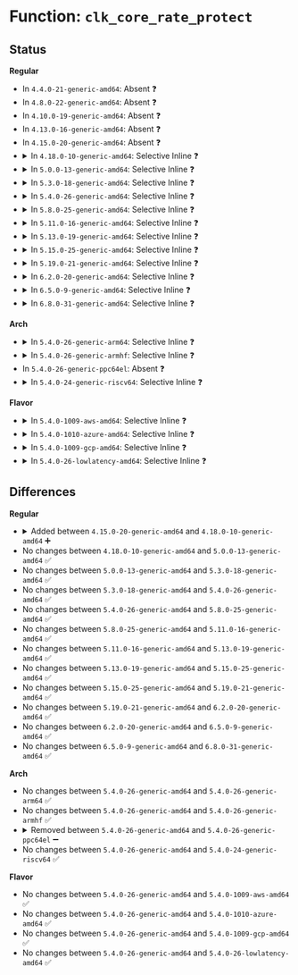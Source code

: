 # Function: <code>clk_core_rate_protect</code>

## Status
<b>Regular</b>
<ul>
<li>
In <code>4.4.0-21-generic-amd64</code>: Absent ❓
</li>
<li>
In <code>4.8.0-22-generic-amd64</code>: Absent ❓
</li>
<li>
In <code>4.10.0-19-generic-amd64</code>: Absent ❓
</li>
<li>
In <code>4.13.0-16-generic-amd64</code>: Absent ❓
</li>
<li>
In <code>4.15.0-20-generic-amd64</code>: Absent ❓
</li>
<li>
<details>
<summary>In <code>4.18.0-10-generic-amd64</code>: Selective Inline ❓</summary>

```c
void clk_core_rate_protect(struct clk_core * core)
```

```json
{
  "name": "clk_core_rate_protect",
  "collision_type": "Unique Static",
  "inline_type": "Selective",
  "funcs": [
    {
      "addr": 18446744071585004013,
      "name": "clk_core_rate_protect",
      "external": false,
      "loc": "drivers/clk/clk.c:619",
      "file": "drivers/clk/clk.c",
      "inline": "not declared, inlined",
      "caller_inline": [
        "drivers/clk/clk.c:clk_set_phase",
        "drivers/clk/clk.c:clk_set_rate_range"
      ],
      "caller_func": [
        "drivers/clk/clk.c:clk_set_phase",
        "drivers/clk/clk.c:clk_set_rate_range"
      ]
    }
  ],
  "symbols": [
    {
      "addr": 18446744071585002080,
      "name": "clk_core_rate_protect",
      "section": ".text",
      "bind": "STB_LOCAL",
      "size": 68
    }
  ]
}
```
</details>
</li>
<li>
<details>
<summary>In <code>5.0.0-13-generic-amd64</code>: Selective Inline ❓</summary>

```c
void clk_core_rate_protect(struct clk_core * core)
```

```json
{
  "name": "clk_core_rate_protect",
  "collision_type": "Unique Static",
  "inline_type": "Selective",
  "funcs": [
    {
      "addr": 18446744071585110310,
      "name": "clk_core_rate_protect",
      "external": false,
      "loc": "drivers/clk/clk.c:617",
      "file": "drivers/clk/clk.c",
      "inline": "not declared, inlined",
      "caller_inline": [
        "drivers/clk/clk.c:clk_set_duty_cycle",
        "drivers/clk/clk.c:clk_set_phase",
        "drivers/clk/clk.c:clk_set_rate_range",
        "drivers/clk/clk.c:clk_core_prepare"
      ],
      "caller_func": [
        "drivers/clk/clk.c:clk_set_duty_cycle",
        "drivers/clk/clk.c:clk_set_phase",
        "drivers/clk/clk.c:clk_set_rate_range",
        "drivers/clk/clk.c:clk_core_prepare"
      ]
    }
  ],
  "symbols": [
    {
      "addr": 18446744071585106816,
      "name": "clk_core_rate_protect",
      "section": ".text",
      "bind": "STB_LOCAL",
      "size": 68
    }
  ]
}
```
</details>
</li>
<li>
<details>
<summary>In <code>5.3.0-18-generic-amd64</code>: Selective Inline ❓</summary>

```c
void clk_core_rate_protect(struct clk_core * core)
```

```json
{
  "name": "clk_core_rate_protect",
  "collision_type": "Unique Static",
  "inline_type": "Selective",
  "funcs": [
    {
      "addr": 18446744071585316054,
      "name": "clk_core_rate_protect",
      "external": false,
      "loc": "drivers/clk/clk.c:738",
      "file": "drivers/clk/clk.c",
      "inline": "not declared, inlined",
      "caller_inline": [
        "drivers/clk/clk.c:clk_set_duty_cycle",
        "drivers/clk/clk.c:clk_set_phase",
        "drivers/clk/clk.c:clk_set_rate_range",
        "drivers/clk/clk.c:clk_core_prepare"
      ],
      "caller_func": [
        "drivers/clk/clk.c:clk_set_duty_cycle",
        "drivers/clk/clk.c:clk_set_phase",
        "drivers/clk/clk.c:clk_set_rate_range",
        "drivers/clk/clk.c:clk_core_prepare"
      ]
    }
  ],
  "symbols": [
    {
      "addr": 18446744071585312176,
      "name": "clk_core_rate_protect",
      "section": ".text",
      "bind": "STB_LOCAL",
      "size": 68
    }
  ]
}
```
</details>
</li>
<li>
<details>
<summary>In <code>5.4.0-26-generic-amd64</code>: Selective Inline ❓</summary>

```c
void clk_core_rate_protect(struct clk_core * core)
```

```json
{
  "name": "clk_core_rate_protect",
  "collision_type": "Unique Static",
  "inline_type": "Selective",
  "funcs": [
    {
      "addr": 18446744071585460134,
      "name": "clk_core_rate_protect",
      "external": false,
      "loc": "drivers/clk/clk.c:746",
      "file": "drivers/clk/clk.c",
      "inline": "not declared, inlined",
      "caller_inline": [
        "drivers/clk/clk.c:clk_set_duty_cycle",
        "drivers/clk/clk.c:clk_set_phase",
        "drivers/clk/clk.c:clk_set_rate_range",
        "drivers/clk/clk.c:clk_core_prepare"
      ],
      "caller_func": [
        "drivers/clk/clk.c:clk_set_duty_cycle",
        "drivers/clk/clk.c:clk_set_phase",
        "drivers/clk/clk.c:clk_set_rate_range",
        "drivers/clk/clk.c:clk_core_prepare"
      ]
    }
  ],
  "symbols": [
    {
      "addr": 18446744071585450080,
      "name": "clk_core_rate_protect",
      "section": ".text",
      "bind": "STB_LOCAL",
      "size": 68
    }
  ]
}
```
</details>
</li>
<li>
<details>
<summary>In <code>5.8.0-25-generic-amd64</code>: Selective Inline ❓</summary>

```c
void clk_core_rate_protect(struct clk_core * core)
```

```json
{
  "name": "clk_core_rate_protect",
  "collision_type": "Unique Static",
  "inline_type": "Selective",
  "funcs": [
    {
      "addr": 18446744071586192736,
      "name": "clk_core_rate_protect",
      "external": false,
      "loc": "drivers/clk/clk.c:750",
      "file": "drivers/clk/clk.c",
      "inline": "not declared, inlined",
      "caller_inline": [
        "drivers/clk/clk.c:clk_set_duty_cycle",
        "drivers/clk/clk.c:clk_set_duty_cycle",
        "drivers/clk/clk.c:clk_set_duty_cycle",
        "drivers/clk/clk.c:clk_set_duty_cycle",
        "drivers/clk/clk.c:clk_set_duty_cycle",
        "drivers/clk/clk.c:clk_set_duty_cycle",
        "drivers/clk/clk.c:clk_set_phase",
        "drivers/clk/clk.c:clk_set_phase",
        "drivers/clk/clk.c:clk_set_phase",
        "drivers/clk/clk.c:clk_set_phase",
        "drivers/clk/clk.c:clk_set_phase",
        "drivers/clk/clk.c:clk_set_phase",
        "drivers/clk/clk.c:clk_set_rate_range",
        "drivers/clk/clk.c:clk_set_rate_range",
        "drivers/clk/clk.c:clk_set_rate_range",
        "drivers/clk/clk.c:clk_set_rate_range",
        "drivers/clk/clk.c:clk_set_rate_range",
        "drivers/clk/clk.c:clk_set_rate_range",
        "drivers/clk/clk.c:clk_core_prepare",
        "drivers/clk/clk.c:clk_core_prepare",
        "drivers/clk/clk.c:clk_core_prepare",
        "drivers/clk/clk.c:clk_core_prepare",
        "drivers/clk/clk.c:clk_core_prepare"
      ],
      "caller_func": [
        "drivers/clk/clk.c:clk_set_duty_cycle",
        "drivers/clk/clk.c:clk_set_phase",
        "drivers/clk/clk.c:clk_set_rate_range",
        "drivers/clk/clk.c:clk_core_prepare"
      ]
    }
  ],
  "symbols": [
    {
      "addr": 18446744071586185104,
      "name": "clk_core_rate_protect",
      "section": ".text",
      "bind": "STB_LOCAL",
      "size": 117
    }
  ]
}
```
</details>
</li>
<li>
<details>
<summary>In <code>5.11.0-16-generic-amd64</code>: Selective Inline ❓</summary>

```c
void clk_core_rate_protect(struct clk_core * core)
```

```json
{
  "name": "clk_core_rate_protect",
  "collision_type": "Unique Static",
  "inline_type": "Selective",
  "funcs": [
    {
      "addr": 18446744071586312352,
      "name": "clk_core_rate_protect",
      "external": false,
      "loc": "drivers/clk/clk.c:744",
      "file": "drivers/clk/clk.c",
      "inline": "not declared, inlined",
      "caller_inline": [
        "drivers/clk/clk.c:clk_set_duty_cycle",
        "drivers/clk/clk.c:clk_set_duty_cycle",
        "drivers/clk/clk.c:clk_set_duty_cycle",
        "drivers/clk/clk.c:clk_set_duty_cycle",
        "drivers/clk/clk.c:clk_set_duty_cycle",
        "drivers/clk/clk.c:clk_set_duty_cycle",
        "drivers/clk/clk.c:clk_set_phase",
        "drivers/clk/clk.c:clk_set_phase",
        "drivers/clk/clk.c:clk_set_phase",
        "drivers/clk/clk.c:clk_set_phase",
        "drivers/clk/clk.c:clk_set_phase",
        "drivers/clk/clk.c:clk_core_prepare",
        "drivers/clk/clk.c:clk_core_prepare",
        "drivers/clk/clk.c:clk_core_prepare",
        "drivers/clk/clk.c:clk_core_prepare",
        "drivers/clk/clk.c:clk_core_prepare"
      ],
      "caller_func": [
        "drivers/clk/clk.c:clk_set_duty_cycle",
        "drivers/clk/clk.c:clk_set_phase",
        "drivers/clk/clk.c:clk_core_prepare"
      ]
    }
  ],
  "symbols": [
    {
      "addr": 18446744071586304688,
      "name": "clk_core_rate_protect",
      "section": ".text",
      "bind": "STB_LOCAL",
      "size": 117
    }
  ]
}
```
</details>
</li>
<li>
<details>
<summary>In <code>5.13.0-19-generic-amd64</code>: Selective Inline ❓</summary>

```c
void clk_core_rate_protect(struct clk_core * core)
```

```json
{
  "name": "clk_core_rate_protect",
  "collision_type": "Unique Static",
  "inline_type": "Selective",
  "funcs": [
    {
      "addr": 18446744071586184432,
      "name": "clk_core_rate_protect",
      "external": false,
      "loc": "drivers/clk/clk.c:744",
      "file": "drivers/clk/clk.c",
      "inline": "not declared, inlined",
      "caller_inline": [
        "drivers/clk/clk.c:clk_set_duty_cycle",
        "drivers/clk/clk.c:clk_set_duty_cycle",
        "drivers/clk/clk.c:clk_set_duty_cycle",
        "drivers/clk/clk.c:clk_set_duty_cycle",
        "drivers/clk/clk.c:clk_set_duty_cycle",
        "drivers/clk/clk.c:clk_set_duty_cycle",
        "drivers/clk/clk.c:clk_set_phase",
        "drivers/clk/clk.c:clk_set_phase",
        "drivers/clk/clk.c:clk_set_phase",
        "drivers/clk/clk.c:clk_set_phase",
        "drivers/clk/clk.c:clk_set_phase",
        "drivers/clk/clk.c:clk_core_prepare",
        "drivers/clk/clk.c:clk_core_prepare",
        "drivers/clk/clk.c:clk_core_prepare",
        "drivers/clk/clk.c:clk_core_prepare",
        "drivers/clk/clk.c:clk_core_prepare"
      ],
      "caller_func": [
        "drivers/clk/clk.c:clk_set_duty_cycle",
        "drivers/clk/clk.c:clk_set_phase",
        "drivers/clk/clk.c:clk_core_prepare"
      ]
    }
  ],
  "symbols": [
    {
      "addr": 18446744071586177856,
      "name": "clk_core_rate_protect",
      "section": ".text",
      "bind": "STB_LOCAL",
      "size": 117
    }
  ]
}
```
</details>
</li>
<li>
<details>
<summary>In <code>5.15.0-25-generic-amd64</code>: Selective Inline ❓</summary>

```c
void clk_core_rate_protect(struct clk_core * core)
```

```json
{
  "name": "clk_core_rate_protect",
  "collision_type": "Unique Static",
  "inline_type": "Selective",
  "funcs": [
    {
      "addr": 18446744071586686192,
      "name": "clk_core_rate_protect",
      "external": false,
      "loc": "drivers/clk/clk.c:744",
      "file": "drivers/clk/clk.c",
      "inline": "not declared, inlined",
      "caller_inline": [
        "drivers/clk/clk.c:clk_set_duty_cycle",
        "drivers/clk/clk.c:clk_set_duty_cycle",
        "drivers/clk/clk.c:clk_set_duty_cycle",
        "drivers/clk/clk.c:clk_set_duty_cycle",
        "drivers/clk/clk.c:clk_set_duty_cycle",
        "drivers/clk/clk.c:clk_set_duty_cycle",
        "drivers/clk/clk.c:clk_set_phase",
        "drivers/clk/clk.c:clk_set_phase",
        "drivers/clk/clk.c:clk_set_phase",
        "drivers/clk/clk.c:clk_set_phase",
        "drivers/clk/clk.c:clk_set_phase",
        "drivers/clk/clk.c:clk_core_prepare",
        "drivers/clk/clk.c:clk_core_prepare",
        "drivers/clk/clk.c:clk_core_prepare",
        "drivers/clk/clk.c:clk_core_prepare",
        "drivers/clk/clk.c:clk_core_prepare"
      ],
      "caller_func": [
        "drivers/clk/clk.c:clk_set_duty_cycle",
        "drivers/clk/clk.c:clk_set_phase",
        "drivers/clk/clk.c:clk_core_prepare"
      ]
    }
  ],
  "symbols": [
    {
      "addr": 18446744071586679600,
      "name": "clk_core_rate_protect",
      "section": ".text",
      "bind": "STB_LOCAL",
      "size": 117
    }
  ]
}
```
</details>
</li>
<li>
<details>
<summary>In <code>5.19.0-21-generic-amd64</code>: Selective Inline ❓</summary>

```c
void clk_core_rate_protect(struct clk_core * core)
```

```json
{
  "name": "clk_core_rate_protect",
  "collision_type": "Unique Static",
  "inline_type": "Selective",
  "funcs": [
    {
      "addr": 18446744071587957620,
      "name": "clk_core_rate_protect",
      "external": false,
      "loc": "drivers/clk/clk.c:756",
      "file": "drivers/clk/clk.c",
      "inline": "not declared, inlined",
      "caller_inline": [
        "drivers/clk/clk.c:clk_set_duty_cycle",
        "drivers/clk/clk.c:clk_set_duty_cycle",
        "drivers/clk/clk.c:clk_set_duty_cycle",
        "drivers/clk/clk.c:clk_set_duty_cycle",
        "drivers/clk/clk.c:clk_set_duty_cycle",
        "drivers/clk/clk.c:clk_set_duty_cycle",
        "drivers/clk/clk.c:clk_set_phase",
        "drivers/clk/clk.c:clk_set_phase",
        "drivers/clk/clk.c:clk_set_phase",
        "drivers/clk/clk.c:clk_set_phase",
        "drivers/clk/clk.c:clk_set_phase",
        "drivers/clk/clk.c:clk_set_phase",
        "drivers/clk/clk.c:clk_round_rate",
        "drivers/clk/clk.c:clk_round_rate",
        "drivers/clk/clk.c:clk_round_rate",
        "drivers/clk/clk.c:clk_round_rate",
        "drivers/clk/clk.c:clk_round_rate",
        "drivers/clk/clk.c:clk_round_rate",
        "drivers/clk/clk.c:clk_core_prepare",
        "drivers/clk/clk.c:clk_core_prepare",
        "drivers/clk/clk.c:clk_core_prepare",
        "drivers/clk/clk.c:clk_core_prepare",
        "drivers/clk/clk.c:clk_core_prepare"
      ],
      "caller_func": [
        "drivers/clk/clk.c:clk_set_duty_cycle",
        "drivers/clk/clk.c:clk_set_phase",
        "drivers/clk/clk.c:clk_round_rate",
        "drivers/clk/clk.c:clk_core_prepare"
      ]
    }
  ],
  "symbols": [
    {
      "addr": 18446744071587950624,
      "name": "clk_core_rate_protect",
      "section": ".text",
      "bind": "STB_LOCAL",
      "size": 141
    }
  ]
}
```
</details>
</li>
<li>
<details>
<summary>In <code>6.2.0-20-generic-amd64</code>: Selective Inline ❓</summary>

```c
void clk_core_rate_protect(struct clk_core * core)
```

```json
{
  "name": "clk_core_rate_protect",
  "collision_type": "Unique Static",
  "inline_type": "Selective",
  "funcs": [
    {
      "addr": 18446744071589321332,
      "name": "clk_core_rate_protect",
      "external": false,
      "loc": "drivers/clk/clk.c:841",
      "file": "drivers/clk/clk.c",
      "inline": "not declared, inlined",
      "caller_inline": [
        "drivers/clk/clk.c:clk_set_duty_cycle",
        "drivers/clk/clk.c:clk_set_duty_cycle",
        "drivers/clk/clk.c:clk_set_duty_cycle",
        "drivers/clk/clk.c:clk_set_duty_cycle",
        "drivers/clk/clk.c:clk_set_duty_cycle",
        "drivers/clk/clk.c:clk_set_duty_cycle",
        "drivers/clk/clk.c:clk_set_phase",
        "drivers/clk/clk.c:clk_set_phase",
        "drivers/clk/clk.c:clk_set_phase",
        "drivers/clk/clk.c:clk_set_phase",
        "drivers/clk/clk.c:clk_set_phase",
        "drivers/clk/clk.c:clk_set_phase",
        "drivers/clk/clk.c:clk_round_rate",
        "drivers/clk/clk.c:clk_round_rate",
        "drivers/clk/clk.c:clk_round_rate",
        "drivers/clk/clk.c:clk_round_rate",
        "drivers/clk/clk.c:clk_round_rate",
        "drivers/clk/clk.c:clk_core_prepare",
        "drivers/clk/clk.c:clk_core_prepare",
        "drivers/clk/clk.c:clk_core_prepare",
        "drivers/clk/clk.c:clk_core_prepare",
        "drivers/clk/clk.c:clk_core_prepare"
      ],
      "caller_func": [
        "drivers/clk/clk.c:clk_set_duty_cycle",
        "drivers/clk/clk.c:clk_set_phase",
        "drivers/clk/clk.c:clk_round_rate",
        "drivers/clk/clk.c:clk_core_prepare"
      ]
    }
  ],
  "symbols": [
    {
      "addr": 18446744071589309264,
      "name": "clk_core_rate_protect",
      "section": ".text",
      "bind": "STB_LOCAL",
      "size": 141
    }
  ]
}
```
</details>
</li>
<li>
<details>
<summary>In <code>6.5.0-9-generic-amd64</code>: Selective Inline ❓</summary>

```c
void clk_core_rate_protect(struct clk_core * core)
```

```json
{
  "name": "clk_core_rate_protect",
  "collision_type": "Unique Static",
  "inline_type": "Selective",
  "funcs": [
    {
      "addr": 18446744071589616658,
      "name": "clk_core_rate_protect",
      "external": false,
      "loc": "drivers/clk/clk.c:883",
      "file": "drivers/clk/clk.c",
      "inline": "not declared, inlined",
      "caller_inline": [
        "drivers/clk/clk.c:clk_set_duty_cycle",
        "drivers/clk/clk.c:clk_set_duty_cycle",
        "drivers/clk/clk.c:clk_set_duty_cycle",
        "drivers/clk/clk.c:clk_set_duty_cycle",
        "drivers/clk/clk.c:clk_set_duty_cycle",
        "drivers/clk/clk.c:clk_set_duty_cycle",
        "drivers/clk/clk.c:clk_set_phase",
        "drivers/clk/clk.c:clk_set_phase",
        "drivers/clk/clk.c:clk_set_phase",
        "drivers/clk/clk.c:clk_set_phase",
        "drivers/clk/clk.c:clk_set_phase",
        "drivers/clk/clk.c:clk_set_phase",
        "drivers/clk/clk.c:clk_round_rate",
        "drivers/clk/clk.c:clk_round_rate",
        "drivers/clk/clk.c:clk_round_rate",
        "drivers/clk/clk.c:clk_round_rate",
        "drivers/clk/clk.c:clk_round_rate",
        "drivers/clk/clk.c:clk_core_prepare",
        "drivers/clk/clk.c:clk_core_prepare",
        "drivers/clk/clk.c:clk_core_prepare",
        "drivers/clk/clk.c:clk_core_prepare",
        "drivers/clk/clk.c:clk_core_prepare"
      ],
      "caller_func": [
        "drivers/clk/clk.c:clk_set_duty_cycle",
        "drivers/clk/clk.c:clk_set_phase",
        "drivers/clk/clk.c:clk_round_rate",
        "drivers/clk/clk.c:clk_core_prepare"
      ]
    }
  ],
  "symbols": [
    {
      "addr": 18446744071589605360,
      "name": "clk_core_rate_protect",
      "section": ".text",
      "bind": "STB_LOCAL",
      "size": 141
    }
  ]
}
```
</details>
</li>
<li>
<details>
<summary>In <code>6.8.0-31-generic-amd64</code>: Selective Inline ❓</summary>

```c
void clk_core_rate_protect(struct clk_core * core)
```

```json
{
  "name": "clk_core_rate_protect",
  "collision_type": "Unique Static",
  "inline_type": "Selective",
  "funcs": [
    {
      "addr": 18446744071589926658,
      "name": "clk_core_rate_protect",
      "external": false,
      "loc": "drivers/clk/clk.c:883",
      "file": "drivers/clk/clk.c",
      "inline": "not declared, inlined",
      "caller_inline": [
        "drivers/clk/clk.c:clk_set_duty_cycle",
        "drivers/clk/clk.c:clk_set_duty_cycle",
        "drivers/clk/clk.c:clk_set_duty_cycle",
        "drivers/clk/clk.c:clk_set_duty_cycle",
        "drivers/clk/clk.c:clk_set_duty_cycle",
        "drivers/clk/clk.c:clk_set_duty_cycle",
        "drivers/clk/clk.c:clk_set_phase",
        "drivers/clk/clk.c:clk_set_phase",
        "drivers/clk/clk.c:clk_set_phase",
        "drivers/clk/clk.c:clk_set_phase",
        "drivers/clk/clk.c:clk_set_phase",
        "drivers/clk/clk.c:clk_set_phase",
        "drivers/clk/clk.c:clk_round_rate",
        "drivers/clk/clk.c:clk_round_rate",
        "drivers/clk/clk.c:clk_round_rate",
        "drivers/clk/clk.c:clk_round_rate",
        "drivers/clk/clk.c:clk_round_rate",
        "drivers/clk/clk.c:clk_core_prepare",
        "drivers/clk/clk.c:clk_core_prepare",
        "drivers/clk/clk.c:clk_core_prepare",
        "drivers/clk/clk.c:clk_core_prepare",
        "drivers/clk/clk.c:clk_core_prepare"
      ],
      "caller_func": [
        "drivers/clk/clk.c:clk_set_duty_cycle",
        "drivers/clk/clk.c:clk_set_phase",
        "drivers/clk/clk.c:clk_round_rate",
        "drivers/clk/clk.c:clk_core_prepare"
      ]
    }
  ],
  "symbols": [
    {
      "addr": 18446744071589915392,
      "name": "clk_core_rate_protect",
      "section": ".text",
      "bind": "STB_LOCAL",
      "size": 141
    }
  ]
}
```
</details>
</li>
</ul>
<b>Arch</b>
<ul>
<li>
<details>
<summary>In <code>5.4.0-26-generic-arm64</code>: Selective Inline ❓</summary>

```c
void clk_core_rate_protect(struct clk_core * core)
```

```json
{
  "name": "clk_core_rate_protect",
  "collision_type": "Unique Static",
  "inline_type": "Selective",
  "funcs": [
    {
      "addr": 18446603336497758736,
      "name": "clk_core_rate_protect",
      "external": false,
      "loc": "drivers/clk/clk.c:746",
      "file": "drivers/clk/clk.c",
      "inline": "not declared, inlined",
      "caller_inline": [
        "drivers/clk/clk.c:clk_set_duty_cycle",
        "drivers/clk/clk.c:clk_set_phase",
        "drivers/clk/clk.c:clk_set_rate_range",
        "drivers/clk/clk.c:clk_core_prepare"
      ],
      "caller_func": [
        "drivers/clk/clk.c:clk_set_duty_cycle",
        "drivers/clk/clk.c:clk_set_phase",
        "drivers/clk/clk.c:clk_set_rate_range",
        "drivers/clk/clk.c:clk_core_prepare"
      ]
    }
  ],
  "symbols": [
    {
      "addr": 18446603336497739672,
      "name": "clk_core_rate_protect",
      "section": ".text",
      "bind": "STB_LOCAL",
      "size": 72
    }
  ]
}
```
</details>
</li>
<li>
<details>
<summary>In <code>5.4.0-26-generic-armhf</code>: Selective Inline ❓</summary>

```c
void clk_core_rate_protect(struct clk_core * core)
```

```json
{
  "name": "clk_core_rate_protect",
  "collision_type": "Unique Static",
  "inline_type": "Selective",
  "funcs": [
    {
      "addr": 3230572300,
      "name": "clk_core_rate_protect",
      "external": false,
      "loc": "drivers/clk/clk.c:746",
      "file": "drivers/clk/clk.c",
      "inline": "not declared, inlined",
      "caller_inline": [
        "drivers/clk/clk.c:clk_set_duty_cycle",
        "drivers/clk/clk.c:clk_set_phase",
        "drivers/clk/clk.c:clk_set_rate_range",
        "drivers/clk/clk.c:clk_core_prepare"
      ],
      "caller_func": [
        "drivers/clk/clk.c:clk_set_duty_cycle",
        "drivers/clk/clk.c:clk_set_phase",
        "drivers/clk/clk.c:clk_set_rate_range",
        "drivers/clk/clk.c:clk_core_prepare"
      ]
    }
  ],
  "symbols": [
    {
      "addr": 3230561544,
      "name": "clk_core_rate_protect",
      "section": ".text",
      "bind": "STB_LOCAL",
      "size": 68
    }
  ]
}
```
</details>
</li>
<li>
In <code>5.4.0-26-generic-ppc64el</code>: Absent ❓
</li>
<li>
<details>
<summary>In <code>5.4.0-24-generic-riscv64</code>: Selective Inline ❓</summary>

```c
void clk_core_rate_protect(struct clk_core * core)
```

```json
{
  "name": "clk_core_rate_protect",
  "collision_type": "Unique Static",
  "inline_type": "Selective",
  "funcs": [
    {
      "addr": 18446743936275892876,
      "name": "clk_core_rate_protect",
      "external": false,
      "loc": "drivers/clk/clk.c:746",
      "file": "drivers/clk/clk.c",
      "inline": "not declared, inlined",
      "caller_inline": [
        "drivers/clk/clk.c:clk_set_duty_cycle",
        "drivers/clk/clk.c:clk_set_phase",
        "drivers/clk/clk.c:clk_set_rate_range",
        "drivers/clk/clk.c:clk_core_prepare"
      ],
      "caller_func": [
        "drivers/clk/clk.c:clk_set_duty_cycle",
        "drivers/clk/clk.c:clk_set_phase",
        "drivers/clk/clk.c:clk_set_rate_range",
        "drivers/clk/clk.c:clk_core_prepare"
      ]
    }
  ],
  "symbols": [
    {
      "addr": 18446743936275883338,
      "name": "clk_core_rate_protect",
      "section": ".text",
      "bind": "STB_LOCAL",
      "size": 62
    }
  ]
}
```
</details>
</li>
</ul>
<b>Flavor</b>
<ul>
<li>
<details>
<summary>In <code>5.4.0-1009-aws-amd64</code>: Selective Inline ❓</summary>

```c
void clk_core_rate_protect(struct clk_core * core)
```

```json
{
  "name": "clk_core_rate_protect",
  "collision_type": "Unique Static",
  "inline_type": "Selective",
  "funcs": [
    {
      "addr": 18446744071585222662,
      "name": "clk_core_rate_protect",
      "external": false,
      "loc": "drivers/clk/clk.c:746",
      "file": "drivers/clk/clk.c",
      "inline": "not declared, inlined",
      "caller_inline": [
        "drivers/clk/clk.c:clk_set_duty_cycle",
        "drivers/clk/clk.c:clk_set_phase",
        "drivers/clk/clk.c:clk_set_rate_range",
        "drivers/clk/clk.c:clk_core_prepare"
      ],
      "caller_func": [
        "drivers/clk/clk.c:clk_set_duty_cycle",
        "drivers/clk/clk.c:clk_set_phase",
        "drivers/clk/clk.c:clk_set_rate_range",
        "drivers/clk/clk.c:clk_core_prepare"
      ]
    }
  ],
  "symbols": [
    {
      "addr": 18446744071585212608,
      "name": "clk_core_rate_protect",
      "section": ".text",
      "bind": "STB_LOCAL",
      "size": 68
    }
  ]
}
```
</details>
</li>
<li>
<details>
<summary>In <code>5.4.0-1010-azure-amd64</code>: Selective Inline ❓</summary>

```c
void clk_core_rate_protect(struct clk_core * core)
```

```json
{
  "name": "clk_core_rate_protect",
  "collision_type": "Unique Static",
  "inline_type": "Selective",
  "funcs": [
    {
      "addr": 18446744071585174838,
      "name": "clk_core_rate_protect",
      "external": false,
      "loc": "drivers/clk/clk.c:746",
      "file": "drivers/clk/clk.c",
      "inline": "not declared, inlined",
      "caller_inline": [
        "drivers/clk/clk.c:clk_set_duty_cycle",
        "drivers/clk/clk.c:clk_set_phase",
        "drivers/clk/clk.c:clk_set_rate_range",
        "drivers/clk/clk.c:clk_core_prepare"
      ],
      "caller_func": [
        "drivers/clk/clk.c:clk_set_duty_cycle",
        "drivers/clk/clk.c:clk_set_phase",
        "drivers/clk/clk.c:clk_set_rate_range",
        "drivers/clk/clk.c:clk_core_prepare"
      ]
    }
  ],
  "symbols": [
    {
      "addr": 18446744071585164816,
      "name": "clk_core_rate_protect",
      "section": ".text",
      "bind": "STB_LOCAL",
      "size": 68
    }
  ]
}
```
</details>
</li>
<li>
<details>
<summary>In <code>5.4.0-1009-gcp-amd64</code>: Selective Inline ❓</summary>

```c
void clk_core_rate_protect(struct clk_core * core)
```

```json
{
  "name": "clk_core_rate_protect",
  "collision_type": "Unique Static",
  "inline_type": "Selective",
  "funcs": [
    {
      "addr": 18446744071585410534,
      "name": "clk_core_rate_protect",
      "external": false,
      "loc": "drivers/clk/clk.c:746",
      "file": "drivers/clk/clk.c",
      "inline": "not declared, inlined",
      "caller_inline": [
        "drivers/clk/clk.c:clk_set_duty_cycle",
        "drivers/clk/clk.c:clk_set_phase",
        "drivers/clk/clk.c:clk_set_rate_range",
        "drivers/clk/clk.c:clk_core_prepare"
      ],
      "caller_func": [
        "drivers/clk/clk.c:clk_set_duty_cycle",
        "drivers/clk/clk.c:clk_set_phase",
        "drivers/clk/clk.c:clk_set_rate_range",
        "drivers/clk/clk.c:clk_core_prepare"
      ]
    }
  ],
  "symbols": [
    {
      "addr": 18446744071585400480,
      "name": "clk_core_rate_protect",
      "section": ".text",
      "bind": "STB_LOCAL",
      "size": 68
    }
  ]
}
```
</details>
</li>
<li>
<details>
<summary>In <code>5.4.0-26-lowlatency-amd64</code>: Selective Inline ❓</summary>

```c
void clk_core_rate_protect(struct clk_core * core)
```

```json
{
  "name": "clk_core_rate_protect",
  "collision_type": "Unique Static",
  "inline_type": "Selective",
  "funcs": [
    {
      "addr": 18446744071585518118,
      "name": "clk_core_rate_protect",
      "external": false,
      "loc": "drivers/clk/clk.c:746",
      "file": "drivers/clk/clk.c",
      "inline": "not declared, inlined",
      "caller_inline": [
        "drivers/clk/clk.c:clk_set_duty_cycle",
        "drivers/clk/clk.c:clk_set_phase",
        "drivers/clk/clk.c:clk_set_rate_range",
        "drivers/clk/clk.c:clk_core_prepare"
      ],
      "caller_func": [
        "drivers/clk/clk.c:clk_set_duty_cycle",
        "drivers/clk/clk.c:clk_set_phase",
        "drivers/clk/clk.c:clk_set_rate_range",
        "drivers/clk/clk.c:clk_core_prepare"
      ]
    }
  ],
  "symbols": [
    {
      "addr": 18446744071585507824,
      "name": "clk_core_rate_protect",
      "section": ".text",
      "bind": "STB_LOCAL",
      "size": 68
    }
  ]
}
```
</details>
</li>
</ul>

## Differences
<b>Regular</b>
<ul>
<li>
<details>
<summary>Added between <code>4.15.0-20-generic-amd64</code> and <code>4.18.0-10-generic-amd64</code> ➕</summary>

```c
void clk_core_rate_protect(struct clk_core * core)
```
</details>
</li>
<li>
No changes between <code>4.18.0-10-generic-amd64</code> and <code>5.0.0-13-generic-amd64</code> ✅
</li>
<li>
No changes between <code>5.0.0-13-generic-amd64</code> and <code>5.3.0-18-generic-amd64</code> ✅
</li>
<li>
No changes between <code>5.3.0-18-generic-amd64</code> and <code>5.4.0-26-generic-amd64</code> ✅
</li>
<li>
No changes between <code>5.4.0-26-generic-amd64</code> and <code>5.8.0-25-generic-amd64</code> ✅
</li>
<li>
No changes between <code>5.8.0-25-generic-amd64</code> and <code>5.11.0-16-generic-amd64</code> ✅
</li>
<li>
No changes between <code>5.11.0-16-generic-amd64</code> and <code>5.13.0-19-generic-amd64</code> ✅
</li>
<li>
No changes between <code>5.13.0-19-generic-amd64</code> and <code>5.15.0-25-generic-amd64</code> ✅
</li>
<li>
No changes between <code>5.15.0-25-generic-amd64</code> and <code>5.19.0-21-generic-amd64</code> ✅
</li>
<li>
No changes between <code>5.19.0-21-generic-amd64</code> and <code>6.2.0-20-generic-amd64</code> ✅
</li>
<li>
No changes between <code>6.2.0-20-generic-amd64</code> and <code>6.5.0-9-generic-amd64</code> ✅
</li>
<li>
No changes between <code>6.5.0-9-generic-amd64</code> and <code>6.8.0-31-generic-amd64</code> ✅
</li>
</ul>
<b>Arch</b>
<ul>
<li>
No changes between <code>5.4.0-26-generic-amd64</code> and <code>5.4.0-26-generic-arm64</code> ✅
</li>
<li>
No changes between <code>5.4.0-26-generic-amd64</code> and <code>5.4.0-26-generic-armhf</code> ✅
</li>
<li>
<details>
<summary>Removed between <code>5.4.0-26-generic-amd64</code> and <code>5.4.0-26-generic-ppc64el</code> ➖</summary>

```c
void clk_core_rate_protect(struct clk_core * core)
```
</details>
</li>
<li>
No changes between <code>5.4.0-26-generic-amd64</code> and <code>5.4.0-24-generic-riscv64</code> ✅
</li>
</ul>
<b>Flavor</b>
<ul>
<li>
No changes between <code>5.4.0-26-generic-amd64</code> and <code>5.4.0-1009-aws-amd64</code> ✅
</li>
<li>
No changes between <code>5.4.0-26-generic-amd64</code> and <code>5.4.0-1010-azure-amd64</code> ✅
</li>
<li>
No changes between <code>5.4.0-26-generic-amd64</code> and <code>5.4.0-1009-gcp-amd64</code> ✅
</li>
<li>
No changes between <code>5.4.0-26-generic-amd64</code> and <code>5.4.0-26-lowlatency-amd64</code> ✅
</li>
</ul>
